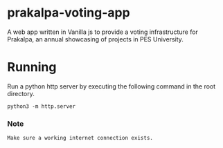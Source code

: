# prakalpa-voting-app
A web app written in Vanilla js to provide a voting infrastructure for Prakalpa, an annual showcasing of projects in PES University.

# Running

Run a python http server by executing the following command in the root directory.

``` python3 -m http.server ```

### Note
    Make sure a working internet connection exists.
